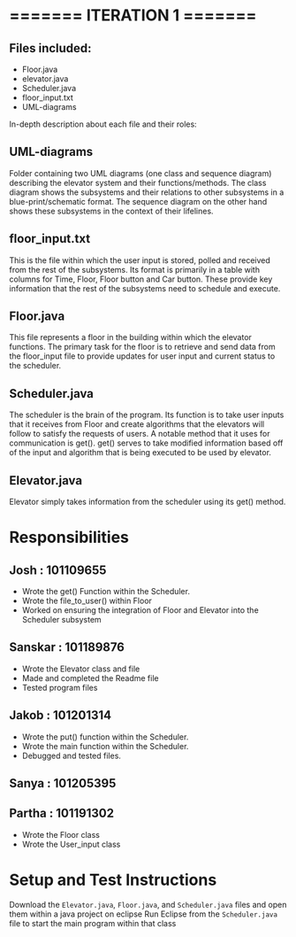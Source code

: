 # ======= ITERATION 1 =======

## Files included:
- Floor.java
- elevator.java
- Scheduler.java
- floor_input.txt
- UML-diagrams

In-depth description about each file and their roles:

## UML-diagrams 
Folder containing two UML diagrams (one class and sequence diagram) describing the elevator system and their functions/methods. The class diagram shows the subsystems and their relations to other subsystems in a blue-print/schematic format. The sequence diagram on the other hand shows these subsystems in the context of their lifelines. 

## floor_input.txt
This is the file within which the user input is stored, polled and received from the rest of the subsystems. Its format is primarily in a table with columns for Time, Floor, Floor button and Car button. These provide key information that the rest of the subsystems need to schedule and execute. 

## Floor.java
This file represents a floor in the building within which the elevator functions. The primary task for the floor is to retrieve and send data from the floor_input file to provide updates for user input and current status to the scheduler. 

## Scheduler.java
The scheduler is the brain of the program. Its function is to take user inputs that it receives from Floor and create algorithms that the elevators will follow to satisfy the requests of users. A notable method that it uses for communication is get(). get() serves to take modified information based off of the input and algorithm that is being executed to be used by elevator.

## Elevator.java
Elevator simply takes information from the scheduler using its get() method. 

# Responsibilities
## Josh : 101109655
  - Wrote the get() Function within the Scheduler. 
  - Wrote the file_to_user() within Floor 
  - Worked on ensuring the integration of Floor and Elevator into the Scheduler subsystem

## Sanskar : 101189876
  - Wrote the Elevator class and file
  - Made and completed the Readme file
  - Tested program files
## Jakob : 101201314
  - Wrote the put() function within the Scheduler. 
  - Wrote the main function within the Scheduler.
  - Debugged and tested files.

## Sanya : 101205395

## Partha : 101191302
  - Wrote the Floor class
  - Wrote the User_input class

# Setup and Test Instructions
Download the `Elevator.java`, `Floor.java`, and `Scheduler.java` files and open them within a java project on eclipse
Run Eclipse from the `Scheduler.java` file to start the main program within that class
